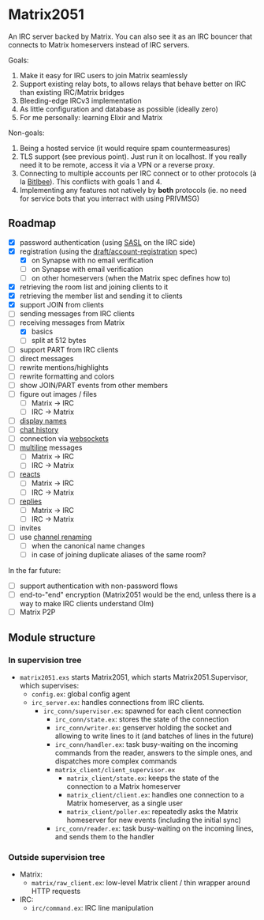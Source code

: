# Matrix2051

An IRC server backed by Matrix. You can also see it as an IRC bouncer that
connects to Matrix homeservers instead of IRC servers.

Goals:

1. Make it easy for IRC users to join Matrix seamlessly
2. Support existing relay bots, to allows relays that behave better on IRC than
   existing IRC/Matrix bridges
3. Bleeding-edge IRCv3 implementation
4. As little configuration and database as possible (ideally zero)
5. For me personally: learning Elixir and Matrix

Non-goals:

1. Being a hosted service (it would require spam countermeasures)
2. TLS support (see previous point). Just run it on localhost. If you really need it to be remote, access it via a VPN or a reverse proxy.
3. Connecting to multiple accounts per IRC connect or to other protocols (à la [Bitlbee](https://www.bitlbee.org/)). This conflicts with goals 1 and 4.
4. Implementing any features not natively by **both** protocols (ie. no need for service bots that you interract with using PRIVMSG)

## Roadmap

* [x] password authentication (using [SASL](https://ircv3.net/specs/extensions/sasl-3.1) on the IRC side)
* [x] registration (using the [draft/account-registration](https://github.com/ircv3/ircv3-specifications/pull/435) spec)
  * [x] on Synapse with no email verification
  * [ ] on Synapse with email verification
  * [ ] on other homeservers (when the Matrix spec defines how to)
* [x] retrieving the room list and joining clients to it
* [x] retrieving the member list and sending it to clients
* [x] support JOIN from clients
* [ ] sending messages from IRC clients
* [ ] receiving messages from Matrix
  * [x] basics
  * [ ] split at 512 bytes
* [ ] support PART from IRC clients
* [ ] direct messages
* [ ] rewrite mentions/highlights
* [ ] rewrite formatting and colors
* [ ] show JOIN/PART events from other members
* [ ] figure out images / files
  * [ ] Matrix -> IRC
  * [ ] IRC -> Matrix
* [ ] [display names](https://github.com/ircv3/ircv3-specifications/pull/452)
* [ ] [chat history](https://ircv3.net/specs/extensions/chathistory)
* [ ] connection via [websockets](https://github.com/ircv3/ircv3-specifications/pull/342)
* [ ] [multiline](https://ircv3.net/specs/extensions/multiline) messages
  * [ ] Matrix -> IRC
  * [ ] IRC -> Matrix
* [ ] [reacts](https://ircv3.net/specs/client-tags/reply)
  * [ ] Matrix -> IRC
  * [ ] IRC -> Matrix
* [ ] [replies](https://ircv3.net/specs/client-tags/reply)
  * [ ] Matrix -> IRC
  * [ ] IRC -> Matrix
* [ ] invites
* [ ] use [channel renaming](https://ircv3.net/specs/extensions/channel-rename)
  * [ ] when the canonical name changes
  * [ ] in case of joining duplicate aliases of the same room?

In the far future:

* [ ] support authentication with non-password flows
* [ ] end-to-"end" encryption (Matrix2051 would be the end, unless there is a way
  to make IRC clients understand Olm)
* [ ] Matrix P2P

## Module structure

### In supervision tree

* `matrix2051.exs` starts Matrix2051, which starts Matrix2051.Supervisor, which
  supervises:
  * `config.ex`: global config agent
  * `irc_server.ex`: handles connections from IRC clients.
    * `irc_conn/supervisor.ex`: spawned for each client connection
      * `irc_conn/state.ex`: stores the state of the connection
      * `irc_conn/writer.ex`: genserver holding the socket and allowing
        to write lines to it (and batches of lines in the future)
      * `irc_conn/handler.ex`: task busy-waiting on the incoming commands
        from the reader, answers to the simple ones, and dispatches more complex
        commands
      * `matrix_client/client_supervisor.ex`
        * `matrix_client/state.ex`: keeps the state of the connection to a Matrix homeserver
        * `matrix_client/client.ex`: handles one connection to a Matrix homeserver, as a single user
        * `matrix_client/poller.ex`: repeatedly asks the Matrix homeserver for new events (including the initial sync)
      * `irc_conn/reader.ex`: task busy-waiting on the incoming lines,
        and sends them to the handler

### Outside supervision tree

* Matrix:
  * `matrix/raw_client.ex`: low-level Matrix client / thin wrapper around HTTP requests
* IRC:
  * `irc/command.ex`: IRC line manipulation

